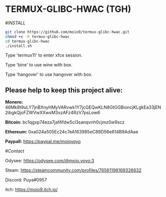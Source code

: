 # TERMUX-GLIBC-HWAC (TGH)
#_INSTALL_
```sh
git clone https://github.com/moio9/termux-glibc-hwac.git
chmod +x -R termux-glibc-hwac
cd termux-glibc-hwac
./install.sh
```
Type 'termux11' to enter xfce session.

Type 'bine' to use wine with box.

Type 'hangover' to use hangover with box.

## **Please help to keep this project alive:**

**Monero:** 46Mk8t9uLY7jnBXnyHMyVARvwk1Y7jcGEQwKLN8GtGGBioncjKLgkEa33jEN2ibgkQjoFZWVwXXwsM3vzAFz4RzV7psLow6

**Bitcoin:** bc1qgxp74eza7jaf4fdw5cl3sanqvnh0cjmz0w9scz

**Ethereum:** 0xa024a505Ec24c7eA163985eC89D56e614B9AdAae

**Paypall:** https://paypal.me/moioyoyo


#*_Contact_*

Odysee: https://odysee.com/@moio.yoyo:3

Steam: https://steamcommunity.com/profiles/76561198169326632

Discord: Puya#0957

itch: https://moio9.itch.io/
